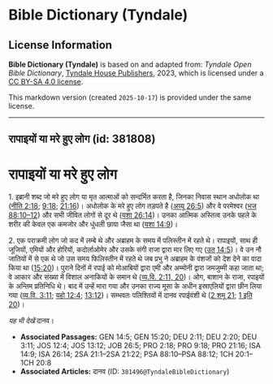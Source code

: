 # Bible Dictionary (Tyndale)

## License Information

**Bible Dictionary (Tyndale)** is based on and adapted from: _Tyndale Open Bible Dictionary_, [Tyndale House Publishers](https://tyndaleopenresources.com/), 2023, which is licensed under a [CC BY-SA 4.0 license](https://creativecommons.org/licenses/by-sa/4.0/legalcode.en).

This markdown version (created `2025-10-17`) is provided under the same license.



--------------------------------

## रापाइयों या मरे हुए लोग (id: 381808)

रापाइयों या मरे हुए लोग
=======================

1\. इब्रानी शब्द जो मरे हुए लोग या मृत आत्माओं को सन्दर्भित करता है, जिनका निवास स्थान अधोलोक था ([नीति 2:18](https://ref.ly/Prov2:18); [9:18](https://ref.ly/Prov9:18); [21:16](https://ref.ly/Prov21:16))। अधोलोक के मरे हुए लोग तड़पते है ([अय्यू 26:5](https://ref.ly/Job26:5)) और वे परमेश्वर ([भज 88:10–12](https://ref.ly/Ps88:10-Ps88:12)) और सभी जीवित लोगों से दूर थे ([यशा 26:14](https://ref.ly/Isa26:14))। उनका आत्मिक अस्तित्व उनके पहले के शरीर की केवल एक कमजोर और धुंधली छाया जैसा था ([यशा 14:9](https://ref.ly/Isa14:9))।

2\. एक पराक्रमी लोग जो कद में लम्बे थे और अब्राहम के समय में पलिस्तीन में रहते थे। रापाइयों, साथ ही जूजियों, एमियों और होरियों, कदोर्लाओमेर और उसके संगी राजा द्वारा मार लिए गए ([उत् 14:5](https://ref.ly/Gen14:5))। वे उन नौ जातियों में से एक थे जो उस समय फिलिस्तीन में रहते थे जब प्रभु ने अब्राहम के वंशजों को देश देने का वादा किया था ([15:20](https://ref.ly/Gen15:20))। पुराने दिनों में रपाई को मोआबियों द्वारा एमी और अम्मोनी द्वारा जमजुम्मी कहा जाता था; वे आकार और संख्या में विशाल अनाकियों के समान थे ([व्य.वि. 2:11, 20](https://ref.ly/Deut2:11,Deut2:20))। ओग, बाशान के राजा, रपाइयों के अन्तिम प्रतिनिधि थे। बाद में उन्हें मारा गया और उनका राज्य मूसा के अधीन इस्राएलियों द्वारा छीन लिया गया ([व्य.वि. 3:11](https://ref.ly/Deut3:11); [यहो 12:4](https://ref.ly/Josh12:4); [13:12](https://ref.ly/Josh13:12))। सम्भवतः पलिश्तियों में दानव रपाईवंशी थे ([2 शमू 21](https://ref.ly/2Sam21:1-2Sam21:22); [1 इति 20](https://ref.ly/1Chr20:1-1Chr20:8))।

*यह भी देखें* दानव।

* **Associated Passages:** GEN 14:5; GEN 15:20; DEU 2:11; DEU 2:20; DEU 3:11; JOS 12:4; JOS 13:12; JOB 26:5; PRO 2:18; PRO 9:18; PRO 21:16; ISA 14:9; ISA 26:14; 2SA 21:1–2SA 21:22; PSA 88:10–PSA 88:12; 1CH 20:1–1CH 20:8
* **Associated Articles:** दानव (ID: `381496@TyndaleBibleDictionary`)

